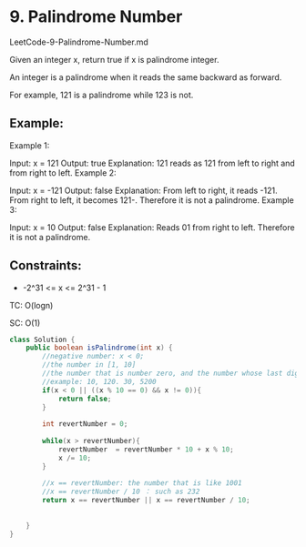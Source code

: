 # 9. Palindrome Number
LeetCode-9-Palindrome-Number.md

Given an integer x, return true if x is palindrome integer.

An integer is a palindrome when it reads the same backward as forward.

For example, 121 is a palindrome while 123 is not.
 
## Example:

Example 1:

Input: x = 121
Output: true
Explanation: 121 reads as 121 from left to right and from right to left.
Example 2:

Input: x = -121
Output: false
Explanation: From left to right, it reads -121. From right to left, it becomes 121-. Therefore it is not a palindrome.
Example 3:

Input: x = 10
Output: false
Explanation: Reads 01 from right to left. Therefore it is not a palindrome.
 

## Constraints:
+ -2^31 <= x <= 2^31 - 1

TC: O(logn)

SC: O(1)

```java
class Solution {
    public boolean isPalindrome(int x) {
        //negative number: x < 0;
        //the number in [1, 10]
        //the number that is number zero, and the number whose last digit is zero
        //example: 10, 120. 30, 5200
        if(x < 0 || ((x % 10 == 0) && x != 0)){
            return false;
        }
        
        int revertNumber = 0;
        
        while(x > revertNumber){
            revertNumber  = revertNumber * 10 + x % 10;
            x /= 10;
        }
        
        //x == revertNumber: the number that is like 1001
        //x == revertNumber / 10 ： such as 232
        return x == revertNumber || x == revertNumber / 10;
    
                    
    }
}
```
